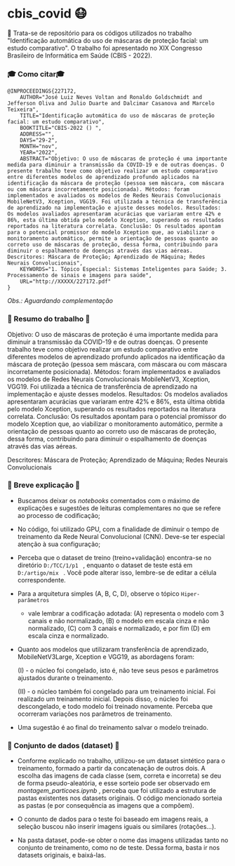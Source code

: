 # cbis_covid  😷


📌 Trata-se de repositório para os códigos utilizados no trabalho "Identificação automática do uso de máscaras de proteção facial: um estudo comparativo".
O trabalho foi apresentado no XIX Congresso Brasileiro de Informática em Saúde (CBIS - 2022).


### 🎓 Como citar🎓 

```
@INPROCEEDINGS{227172,
    AUTHOR="José Luiz Neves Voltan and Ronaldo Goldschmidt and Jefferson Oliva and Julio Duarte and Dalcimar Casanova and Marcelo Teixeira",
    TITLE="Identificação automática do uso de máscaras de proteção facial: um estudo comparativo",
    BOOKTITLE="CBIS-2022 () ",
    ADDRESS="",
    DAYS="29-2",
    MONTH="nov",
    YEAR="2022",
    ABSTRACT="Objetivo: O uso de máscaras de proteção é uma importante medida para diminuir a transmissão da COVID-19 e de outras doenças. O presente trabalho teve como objetivo realizar um estudo comparativo entre diferentes modelos de aprendizado profundo aplicados na identificação da máscara de proteção (pessoa sem máscara, com máscara ou com máscara incorretamente posicionada). Métodos: foram implementados e avaliados os modelos de Redes Neurais Convolucionais MobileNetV3, Xception, VGG19. Foi utilizada a técnica de transferência de aprendizado na implementação e ajuste desses modelos. Resultados: Os modelos avaliados apresentaram acurácias que variaram entre 42% e 86%, esta última obtida pelo modelo Xception, superando os resultados reportados na literatura correlata. Conclusão: Os resultados apontam para o potencial promissor do modelo Xception que, ao viabilizar o monitoramento automático, permite a orientação de pessoas quanto ao correto uso de máscaras de proteção, dessa forma, contribuindo para diminuir o espalhamento de doenças através das vias aéreas. Descritores: Máscara de Proteção; Aprendizado de Máquina; Redes Neurais Convolucionais",
    KEYWORDS="1. Tópico Especial: Sistemas Inteligentes para Saúde; 3. Processamento de sinais e imagens para saúde",
    URL="http://XXXXX/227172.pdf"
}
```

_Obs.: Aguardando complementação_


### 📝 Resumo do trabalho 📝
Objetivo: O uso de máscaras de proteção é uma importante medida para diminuir a transmissão da COVID-19 e de outras doenças. O presente trabalho teve como objetivo realizar um estudo comparativo entre diferentes modelos de aprendizado profundo aplicados na identificação da máscara de proteção (pessoa sem máscara, com máscara ou com máscara incorretamente posicionada). Métodos: foram implementados e avaliados os modelos de Redes Neurais Convolucionais MobileNetV3, Xception, VGG19. Foi utilizada a técnica de transferência de aprendizado na implementação e ajuste desses modelos. Resultados: Os modelos avaliados apresentaram acurácias que variaram entre 42% e 86%, esta última obtida pelo modelo Xception, superando os resultados reportados na literatura correlata. Conclusão: Os resultados apontam para o potencial promissor do modelo Xception que, ao viabilizar o monitoramento automático, permite a orientação de pessoas quanto ao correto uso de máscaras de proteção, dessa forma, contribuindo para diminuir o espalhamento de doenças através das vias aéreas.

Descritores: Máscara de Proteção; Aprendizado de Máquina; Redes Neurais Convolucionais

### 💬 Breve explicação 💬
- Buscamos deixar os _notebooks_ comentados com o máximo de explicações e sugestões de leituras complementares no que se refere ao processo de codificação;
- No código, foi utilizado GPU, com a finalidade de diminuir o tempo de treinamento da Rede Neural Convolucional (CNN). Deve-se ter especial atenção à sua configuração;
- Perceba que o dataset de treino (treino+validação) encontra-se no diretório ```D:/TCC/1/p1 ``` , enquanto o dataset de teste está em ```D:/artigo/mix ``` . Você pode alterar isso, lembre-se de editar a célula correspondente.
- Para a arquitetura simples (A, B, C, D), observe o tópico ``` Hiper-parâmetros ```
    - vale lembrar a codificação adotada: (A) representa o modelo com 3 canais e não normalizado, (B) o modelo em escala cinza e não normalizado, (C) com 3 canais e normalizado, e por fim (D) em escala cinza e normalizado.
- Quanto aos modelos que utilizaram transferência de aprendizado, MobileNetV3Large, Xception e VGG19, as abordagens foram:

    (I) - o núcleo foi congelado, isto é, não teve seus pesos e parâmetros ajustados durante o treinamento. 
    
    (II) - o núcleo também foi congelado para um treinamento inicial. Foi realizado um treinamento inicial. Depois disso, o núcleo foi descongelado, e todo modelo foi treinado novamente. Perceba que ocorreram variações nos parâmetros de treinamento.

- Uma sugestão é ao final do treinamento salvar o modelo treinado.

### 🎲 Conjunto de dados (dataset) 🎲

- Conforme explicado no trabalho, utilizou-se um dataset sintético para o treinamento, formado a partir da concatenação de outros dois. A escolha das imagens de cada classe (sem, correta e incorreta) se deu de forma pseudo-aleatória, e esse sorteio pode ser observado em _montagem_particoes.ipynb_ , perceba que foi utilizado a estrutura de pastas existentes nos datasets originais. O código mencionado sorteia as pastas (e por consequência as imagens que a compõem).

- O conunto de dados para o teste foi baseado em imagens reais, a seleção buscou não inserir imagens iguais ou similares (rotações...).
- Na pasta dataset, pode-se obter o nome das imagens utilizadas tanto no conjunto de treinamento, como no de teste. Dessa forma, basta ir nos datasets originais, e baixá-las.  

